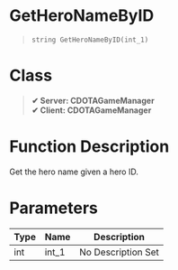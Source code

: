# GetHeroNameByID
> `string GetHeroNameByID(int_1)`
# Class
> __✔ Server: CDOTAGameManager__  
> __✔ Client: CDOTAGameManager__  
# Function Description
Get the hero name given a hero ID.
# Parameters
Type|Name|Description
--|--|--
int|int_1|No Description Set
